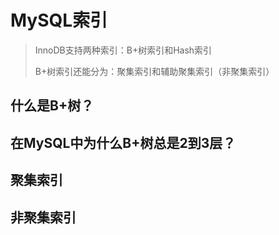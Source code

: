# MySQL索引

> InnoDB支持两种索引：B+树索引和Hash索引
>
> B+树索引还能分为：聚集索引和辅助聚集索引（非聚集索引）

## 什么是B+树？

## 在MySQL中为什么B+树总是2到3层？

## 聚集索引

## 非聚集索引

